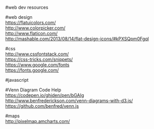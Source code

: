 #web dev resources  

#web design  
https://flatuicolors.com/  
http://www.colorpicker.com/  
http://www.flaticon.com/  
http://mashable.com/2013/08/14/flat-design-icons/#kPXSQpm0Fgql  

#css  
http://www.cssfontstack.com/   
https://css-tricks.com/snippets/  
https://www.google.com/fonts  
https://fonts.google.com/  

#javascript  

#Venn Diagram Code Help  
https://codepen.io/ghiden/pen/bGAIg  
http://www.benfrederickson.com/venn-diagrams-with-d3.js/  
https://github.com/benfred/venn.js  

#maps  
http://pixelmap.amcharts.com/   